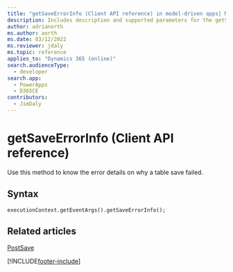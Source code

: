 ```yaml
---
title: "getSaveErrorInfo (Client API reference) in model-driven apps| MicrosoftDocs"
description: Includes description and supported parameters for the getSaveErrorInfo method.
author: adrianorth
ms.author: aorth
ms.date: 03/12/2022
ms.reviewer: jdaly
ms.topic: reference
applies_to: "Dynamics 365 (online)"
search.audienceType: 
  - developer
search.app: 
  - PowerApps
  - D365CE
contributors:
  - JimDaly
---
```

# getSaveErrorInfo (Client API reference)

Use this method to know the error details on why a table save failed.

## Syntax

`executionContext.getEventArgs().getSaveErrorInfo();`

## Related articles

[PostSave](../events/postsave.md)

[!INCLUDE[footer-include](../../../../../includes/footer-banner.md)]